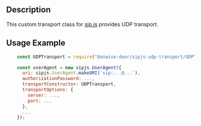 
## Description

This custom transport class for [sip.js](https://github.com/onsip/sip.js) provides UDP transport.

## Usage Example

```js
    const UDPTransport = require("@unwise-door/sipjs-udp-transport/UDPTransport.js");

    const userAgent = new sipjs.UserAgent({
      uri: sipjs.UserAgent.makeURI(`sip:...@...`),
      authorizationPassword: ...,
      transportConstructor: UDPTransport,
      transportOptions: {
        server: ...,
        port: ...
      },
      ...
    });
```